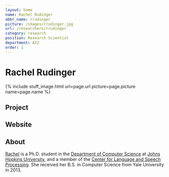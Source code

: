 ```yaml
---
layout: home
name: Rachel Rudinger
abbr_name: rrudinger
picture: /images/rrudinger.jpg
url: /researchers/rrudinger
category: research
position: Research Scientist
department: AI2
order: 1
---
```


# Rachel Rudinger

{% include stuff_image.html url=page.url picture=page.picture name=page.name %}

## Project

## Website

## About

[Rachel](https://rudinger.github.io/) is a Ph.D. student in the [Department of Computer Science](https://www.cs.jhu.edu/) at [Johns Hopkins University](https://www.jhu.edu/), and a member of the [Center for Language and Speech Processing](https://www.clsp.jhu.edu/). She received her B.S. in Computer Science from Yale University in 2013.